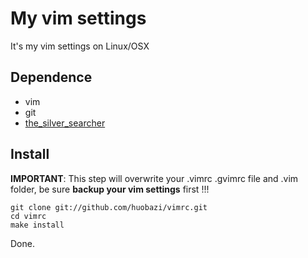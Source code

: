 # My vim settings

It's my vim settings on Linux/OSX

## Dependence

* vim
* git
* [the_silver_searcher](https://github.com/ggreer/the_silver_searcher)

## Install

**IMPORTANT**: This step will overwrite your .vimrc .gvimrc file and .vim folder, be sure **backup your vim settings** first !!!

    git clone git://github.com/huobazi/vimrc.git
    cd vimrc 
    make install

Done.
